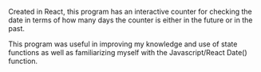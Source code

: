 Created in React, this program has an interactive counter for checking the date in terms of how many days the counter is either in the future or in the past.

This program was useful in improving my knowledge and use of state functions as well as familiarizing myself with the Javascript/React Date() function. 
